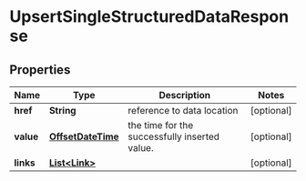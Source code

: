 

# UpsertSingleStructuredDataResponse

## Properties

Name | Type | Description | Notes
------------ | ------------- | ------------- | -------------
**href** | **String** | reference to data location |  [optional]
**value** | [**OffsetDateTime**](OffsetDateTime.md) | the time for the successfully inserted value. |  [optional]
**links** | [**List&lt;Link&gt;**](Link.md) |  |  [optional]



